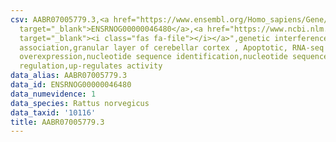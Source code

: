 ```yaml
---
csv: AABR07005779.3,<a href="https://www.ensembl.org/Homo_sapiens/Gene/Summary?db=core;g=ENSRNOG00000046480"
  target="_blank">ENSRNOG00000046480</a>,<a href="https://www.ncbi.nlm.nih.gov/pubmed/30467350"
  target="_blank"><i class="fas fa-file"></i></a>",genetic interference,functional
  association,granular layer of cerebellar cortex , Apoptotic, RNA-seq assay, hsf-1
  overexpression,nucleotide sequence identification,nucleotide sequence identification,transcriptional
  regulation,up-regulates activity
data_alias: AABR07005779.3
data_id: ENSRNOG00000046480
data_numevidence: 1
data_species: Rattus norvegicus
data_taxid: '10116'
title: AABR07005779.3
---
```

